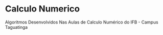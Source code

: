 # Calculo Numerico
Algoritmos Desenvolvidos Nas Aulas de Calculo Numérico do IFB - Campus Taguatinga
